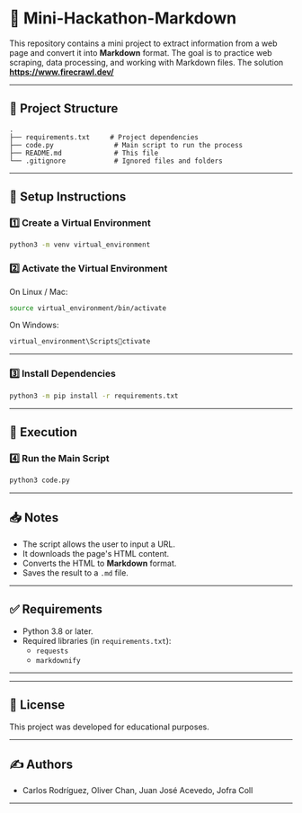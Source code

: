 # 📝 Mini-Hackathon-Markdown

This repository contains a mini project to extract information from a web page and convert it into **Markdown** format. The goal is to practice web scraping, data processing, and working with Markdown files. The solution **https://www.firecrawl.dev/**

---

## 📂 Project Structure

```
.
├── requirements.txt     # Project dependencies
├── code.py               # Main script to run the process
├── README.md             # This file
└── .gitignore            # Ignored files and folders
```

---

## 🏁 Setup Instructions

### 1️⃣ Create a Virtual Environment

```bash
python3 -m venv virtual_environment
```

### 2️⃣ Activate the Virtual Environment

On Linux / Mac:

```bash
source virtual_environment/bin/activate
```

On Windows:

```bash
virtual_environment\Scriptsctivate
```

---

### 3️⃣ Install Dependencies

```bash
python3 -m pip install -r requirements.txt
```

---

## 🚀 Execution

### 4️⃣ Run the Main Script

```bash
python3 code.py
```

---

## 📥 Notes

- The script allows the user to input a URL.
- It downloads the page's HTML content.
- Converts the HTML to **Markdown** format.
- Saves the result to a `.md` file.

---

## ✅ Requirements

- Python 3.8 or later.
- Required libraries (in `requirements.txt`):
  - `requests`
  - `markdownify`

---

---

## 📄 License

This project was developed for educational purposes.

---

## ✍️ Authors

- Carlos Rodríguez, Oliver Chan, Juan José Acevedo, Jofra Coll

---
